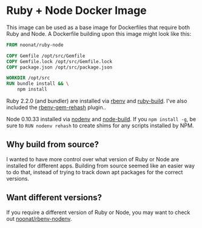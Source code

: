 Ruby + Node Docker Image
========================

This image can be used as a base image for Dockerfiles that require both
Ruby and Node. A Dockerfile building upon this image might look like this:

```dockerfile
FROM noonat/ruby-node

COPY Gemfile /opt/src/Gemfile
COPY Gemfile.lock /opt/src/Gemfile.lock
COPY package.json /opt/src/package.json

WORKDIR /opt/src
RUN bundle install && \
    npm install
```

Ruby 2.2.0 (and bundler) are installed via [rbenv] and [ruby-build]. I've also
included the [rbenv-gem-rehash] plugin..

Node 0.10.33 installed via [nodenv] and [node-build]. If you `npm install -g`,
be sure to `RUN nodenv rehash` to create shims for any scripts installed by NPM.


Why build from source?
----------------------

I wanted to have more control over what version of Ruby or Node are installed
for different apps. Building from source seemed like an easier way to do that,
instead of trying to track down apt packages for the correct versions.


Want different versions?
------------------------

If you require a different version of Ruby or Node, you may want to check out
[noonat/rbenv-nodenv].


[rbenv]: https://github.com/sstephenson/rbenv
[ruby-build]: https://github.com/sstephenson/ruby-build
[rbenv-gem-rehash]: https://github.com/sstephenson/rbenv-gem-rehash
[nodenv]: https://github.com/OiNutter/nodenv
[node-build]: https://github.com/OiNutter/node-build
[noonat/rbenv-nodenv]: https://registry.hub.docker.com/u/noonat/rbenv-nodenv
